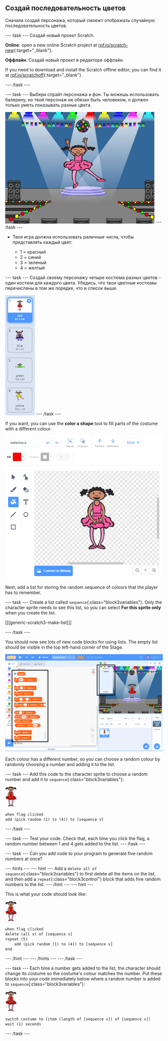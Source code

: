 ## Создай последовательность цветов

Сначала создай персонажа, который смоежт отображать случайную последовательность цветов.

\--- task \--- Создай новый проект Scratch.

**Online**: open a new online Scratch project at [rpf.io/scratch-new](https://rpf.io/scratch-new){:target="_blank"}.

**Оффлайн**: Создай новый проект в редакторе оффлайн.

If you need to download and install the Scratch offline editor, you can find it at [rpf.io/scratchoff](https://rpf.io/scratchoff){:target="_blank"}.

\--- /task \---

\--- task \--- Выбери спрайт персонажа и фон. Ты можешь использовать балерину, но твой персонаж не обязан быть человеком, о должен только уметь показывать разные цвета.

![screenshot](images/colour-sprite.png) \--- /task \---

+ Твоя игра должна использовать раличные числа, чтобы представлять каждый цвет:
    
    + 1 = красный
    + 2 = синий
    + 3 = зеленый
    + 4 = желтый

\--- task \--- Создай своему персонажу четыре костюма разных цветов - один костюм для каждого цвета. Убедись, что твои цветные костюмы перечислены в том же порядке, что и список выше.

![screenshot](images/colour-costume.png) \--- /task \---

If you want, you can use the **color a shape** tool to fill parts of the costume with a different colour.

![color-a-shape](images/color-a-shape.png)

Next, add a list for storing the random sequence of colours that the player has to remember.

\--- task \--- Create a list called `sequence`{:class="block3variables"}. Only the character sprite needs to see this list, so you can select **For this sprite only** when you create the list.

[[[generic-scratch3-make-list]]]

\--- /task \---

You should now see lots of new code blocks for using lists. The empty list should be visible in the top left-hand corner of the Stage.

![screenshot](images/colour-list-blocks-annotated.png)

Each colour has a different number, so you can choose a random colour by randomly choosing a number and adding it to the list.

\--- task \--- Add this code to the character sprite to choose a random number and add it to `sequence`{:class="block3variables"}:

![ballerina](images/ballerina.png)

```blocks3
when flag clicked
add (pick random (1) to (4)) to [sequence v]
```

\--- /task \---

\--- task \--- Test your code. Check that, each time you click the flag, a random number between 1 and 4 gets added to the list. \--- /task \---

\--- task \--- Can you add code to your program to generate five random numbers at once?

\--- hints \--- \--- hint \--- Add a `delete all of sequence`{:class="block3variables"} to first delete all the items on the list, and then add a `repeat`{:class="block3control"} block that adds five random numbers to the list. \--- /hint \--- \--- hint \---

This is what your code should look like:

![ballerina](images/ballerina.png)

```blocks3
when flag clicked
delete (all v) of [sequence v]
repeat (5)
    add (pick random (1) to (4)) to [sequence v]
end
```

\--- /hint \--- \--- /hints \--- \--- /task \---

\--- task \--- Each time a number gets added to the list, the character should change its costume so the costume's colour matches the number. Put these blocks into your code immediately below where a random number is added to `sequence`{:class="block3variables"}:

![ballerina](images/ballerina.png)

```blocks3
switch costume to (item (length of [sequence v]) of [sequence v])
wait (1) seconds
```

\--- /task \---